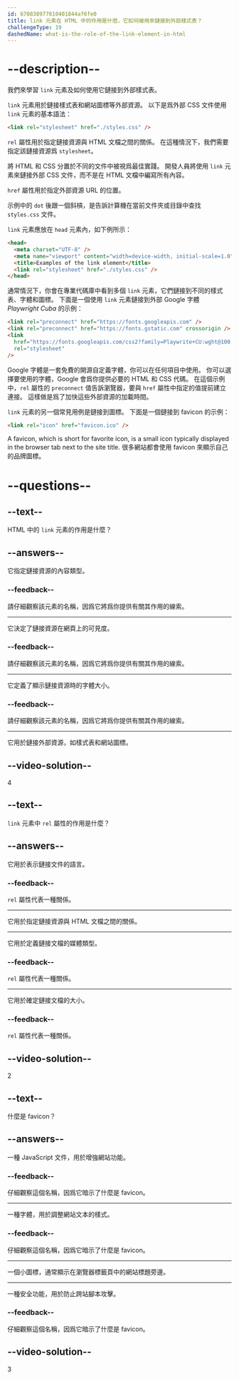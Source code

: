 ```yaml
---
id: 670838977810401844af6fe0
title: link 元素在 HTML 中的作用是什麼，它如何被用來鏈接到外部樣式表？
challengeType: 19
dashedName: what-is-the-role-of-the-link-element-in-html
---
```


# --description--

我們來學習 `link` 元素及如何使用它鏈接到外部樣式表。

`link` 元素用於鏈接樣式表和網站圖標等外部資源。 以下是爲外部 CSS 文件使用 `link` 元素的基本語法：

```html
<link rel="stylesheet" href="./styles.css" />
```

`rel` 屬性用於指定鏈接資源與 HTML 文檔之間的關係。 在這種情況下，我們需要指定該鏈接資源爲 `stylesheet`。

將 HTML 和 CSS 分置於不同的文件中被視爲最佳實踐。 開發人員將使用 `link` 元素來鏈接外部 CSS 文件，而不是在 HTML 文檔中編寫所有內容。

`href` 屬性用於指定外部資源 URL 的位置。

示例中的 `dot` 後跟一個斜槓，是告訴計算機在當前文件夾或目錄中查找 `styles.css` 文件。

`link` 元素應放在 `head` 元素內，如下例所示：

```html
<head>
  <meta charset="UTF-8" />
  <meta name="viewport" content="width=device-width, initial-scale=1.0" />
  <title>Examples of the link element</title>
  <link rel="stylesheet" href="./styles.css" />
</head>
```

通常情況下，你會在專業代碼庫中看到多個 `link` 元素，它們鏈接到不同的樣式表、字體和圖標。 下面是一個使用 `link` 元素鏈接到外部 Google 字體 *Playwright Cuba* 的示例：

```html
<link rel="preconnect" href="https://fonts.googleapis.com" />
<link rel="preconnect" href="https://fonts.gstatic.com" crossorigin />
<link
  href="https://fonts.googleapis.com/css2?family=Playwrite+CU:wght@100..400&display=swap"
  rel="stylesheet"
/>
```

Google 字體是一套免費的開源自定義字體，你可以在任何項目中使用。 你可以選擇要使用的字體，Google 會爲你提供必要的 HTML 和 CSS 代碼。 在這個示例中，`rel` 屬性的 `preconnect` 值告訴瀏覽器，要與 `href` 屬性中指定的值提前建立連接。 這樣做是爲了加快這些外部資源的加載時間。

`link` 元素的另一個常見用例是鏈接到圖標。 下面是一個鏈接到 favicon 的示例：

```html
<link rel="icon" href="favicon.ico" />
```

A favicon, which is short for favorite icon, is a small icon typically displayed in the browser tab next to the site title. 很多網站都會使用 favicon 來顯示自己的品牌圖標。

# --questions--

## --text--

HTML 中的 `link` 元素的作用是什麼？

## --answers--

它指定鏈接資源的內容類型。

### --feedback--

請仔細觀察該元素的名稱，因爲它將爲你提供有關其作用的線索。

---

它決定了鏈接資源在網頁上的可見度。

### --feedback--

請仔細觀察該元素的名稱，因爲它將爲你提供有關其作用的線索。

---

它定義了顯示鏈接資源時的字體大小。

### --feedback--

請仔細觀察該元素的名稱，因爲它將爲你提供有關其作用的線索。

---

它用於鏈接外部資源，如樣式表和網站圖標。

## --video-solution--

4

## --text--

`link` 元素中 `rel` 屬性的作用是什麼？

## --answers--

它用於表示鏈接文件的語言。

### --feedback--

`rel` 屬性代表一種關係。

---

它用於指定鏈接資源與 HTML 文檔之間的關係。

---

它用於定義鏈接文檔的媒體類型。

### --feedback--

`rel` 屬性代表一種關係。

---

它用於確定鏈接文檔的大小。

### --feedback--

`rel` 屬性代表一種關係。

## --video-solution--

2

## --text--

什麼是 favicon？

## --answers--

一種 JavaScript 文件，用於增強網站功能。

### --feedback--

仔細觀察這個名稱，因爲它暗示了什麼是 favicon。

---

一種字體，用於調整網站文本的樣式。

### --feedback--

仔細觀察這個名稱，因爲它暗示了什麼是 favicon。

---

一個小圖標，通常顯示在瀏覽器標籤頁中的網站標題旁邊。

---

一種安全功能，用於防止跨站腳本攻擊。

### --feedback--

仔細觀察這個名稱，因爲它暗示了什麼是 favicon。

## --video-solution--

3
